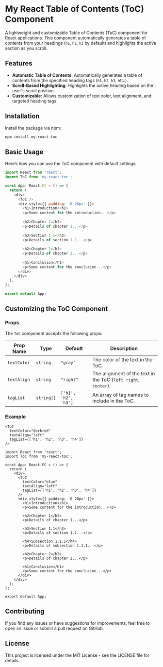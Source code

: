 # My React Table of Contents (ToC) Component

A lightweight and customizable Table of Contents (ToC) component for React applications. This component automatically generates a table of contents from your headings (`h1`, `h2`, `h3` by default) and highlights the active section as you scroll.

## Features

- **Automatic Table of Contents**: Automatically generates a table of contents from the specified heading tags (`h1`, `h2`, `h3`, etc.).
- **Scroll-Based Highlighting**: Highlights the active heading based on the user's scroll position.
- **Customizable**: Allows customization of text color, text alignment, and targeted heading tags.

## Installation

Install the package via npm:

```bash
npm install my-react-toc
```

## Basic Usage
 Here’s how you can use the ToC component with default settings:
```js
import React from 'react';
import ToC from 'my-react-toc';

const App: React.FC = () => {
  return (
    <div>
      <ToC />
      <div style={{ padding: '0 20px' }}>
        <h1>Introduction</h1>
        <p>Some content for the introduction...</p>
        
        <h2>Chapter 1</h2>
        <p>Details of chapter 1...</p>
        
        <h3>Section 1.1</h3>
        <p>Details of section 1.1...</p>
        
        <h2>Chapter 2</h2>
        <p>Details of chapter 2...</p>
        
        <h1>Conclusion</h1>
        <p>Some content for the conclusion...</p>
      </div>
    </div>
  );
};

export default App;
```

## Customizing the ToC Component
### Props

The `ToC` component accepts the following props:

| Prop Name   | Type       | Default              | Description                                                |
|-------------|------------|----------------------|------------------------------------------------------------|
| `textColor` | `string`   | `"gray"`             | The color of the text in the ToC.                           |
| `textAlign` | `string`   | `"right"`            | The alignment of the text in the ToC (`left`, `right`, `center`). |
| `tagList`   | `string[]` | `['h1', 'h2', 'h3']` | An array of tag names to include in the ToC.                |

### Example
```tsx
<ToC 
  textColor="darkred" 
  textAlign="left" 
  tagList={['h1', 'h2', 'h3', 'h4']}
/>
```

```tsx
import React from 'react';
import ToC from 'my-react-toc';

const App: React.FC = () => {
  return (
    <div>
      <ToC 
        textColor="blue" 
        textAlign="left" 
        tagList={['h1', 'h2', 'h3', 'h4']} 
      />
      <div style={{ padding: '0 20px' }}>
        <h1>Introduction</h1>
        <p>Some content for the introduction...</p>
        
        <h2>Chapter 1</h2>
        <p>Details of chapter 1...</p>
        
        <h3>Section 1.1</h3>
        <p>Details of section 1.1...</p>
        
        <h4>Subsection 1.1.1</h4>
        <p>Details of subsection 1.1.1...</p>
        
        <h2>Chapter 2</h2>
        <p>Details of chapter 2...</p>
        
        <h1>Conclusion</h1>
        <p>Some content for the conclusion...</p>
      </div>
    </div>
  );
};

export default App;
```

## Contributing
If you find any issues or have suggestions for improvements, feel free to open an issue or submit a pull request on GitHub.

## License
This project is licensed under the MIT License - see the LICENSE file for details.